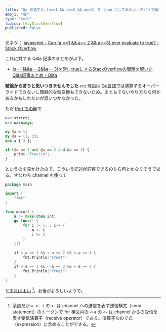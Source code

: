 ```yaml
---
title: "Go 言語でも (a==1 && a==2 && a==3) を true にしてみたい（クソリプ編）"
emoji: "😀"
type: "tech"
topics: [Go,StackOverflow]
published: false
---
```

元ネタ： [javascript - Can (a ==1 && a== 2 && a==3) ever evaluate to true? - Stack Overflow](https://stackoverflow.com/questions/48270127/can-a-1-a-2-a-3-ever-evaluate-to-true)

これに対する Qiita 記事のまとめが以下。

- [(a==1&&a==2&&a==3)を常にtrueにするStackOverflowの問題を解いたQiita記事まとめ - Qiita](https://qiita.com/aimof/items/bb786c112f7dcc3be6c9)

**結論から言うと思いつきませんでした** `orz` 理由は [Go言語]では演算子をオーバーライドできないし暗黙的な型変換もできないため。まともでないやり方なら何かあるかもしれないが思いつかなかった。

ただ [Perl での解](https://qiita.com/Morichan/items/4894d7d92ecab7a3afd8)で

```perl
use strict;
use warnings;

my $a = 1;
my @a = (1, 2);
sub a { 3 };

if ($a == 1 and @a == 2 and &a == 3) {
    print "True!\n";
}
```

というのを見かけたので，こういう記述が許容できるのなら何とかなりそうである。すなわち channel を使って

```go
package main

import (
	"fmt"
)

func main() {
	a := make(chan int)
	go func() {
		for i := 1; ; i++ {
			a <- i
			i %= 3
		}
	}()

	if <-a == 1 && <-a == 2 && <-a == 3 {
		fmt.Println("True!")
	}
	if <-a == 1 && <-a == 2 && <-a == 3 {
		fmt.Println("True!")
	}
}
```

と[すればよい](https://play.golang.org/p/bEQbqJoQ54v) [^op]。お後がよろしいようで。

[^op]: 余談だが `a <- i` の `<-` は channel への送信を表す送信構文（send statement）のトークンで for 構文内の `<-a` の `<-` は channel からの受信を表す受信演算子（receive operator）である。演算子なので式（expression）に含めることができる。

[Go言語]: https://golang.org/ "The Go Programming Language"

